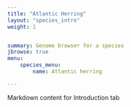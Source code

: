 ```yaml
---
title: "Atlantic Herring"
layout: "species_intro"
weight: 1


summary: Genome browser for a species 
jbrowse: true 
menu:
    species_menu: 
        name: Atlantic herring 

---
```


Markdown content for Introduction tab

